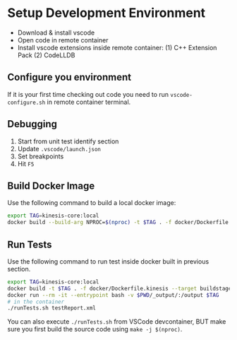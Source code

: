 # Setup Development Environment

- Download & install vscode
- Open code in remote container
- Install vscode extensions inside remote container: (1) C++ Extension Pack (2) CodeLLDB

## Configure you environment

If it is your first time checking out code you need to run `vscode-configure.sh` in remote container terminal.

## Debugging

1. Start from unit test identify section
2. Update `.vscode/launch.json`
3. Set breakpoints
4. Hit `F5`

## Build Docker Image

Use the following command to build a local docker image:

```bash
export TAG=kinesis-core:local
docker build --build-arg NPROC=$(nproc) -t $TAG . -f docker/Dockerfile.kinesis
```

## Run Tests

Use the following command to run test inside docker built in previous section.

```bash
export TAG=kinesis-core:local
docker build -t $TAG . -f docker/Dockerfile.kinesis --target buildstage
docker run --rm -it --entrypoint bash -v $PWD/_output/:/output $TAG
# in the container
./runTests.sh testReport.xml
```

You can also execute `./runTests.sh` from VSCode devcontainer, BUT make sure you first build the source code using `make -j $(nproc)`.
